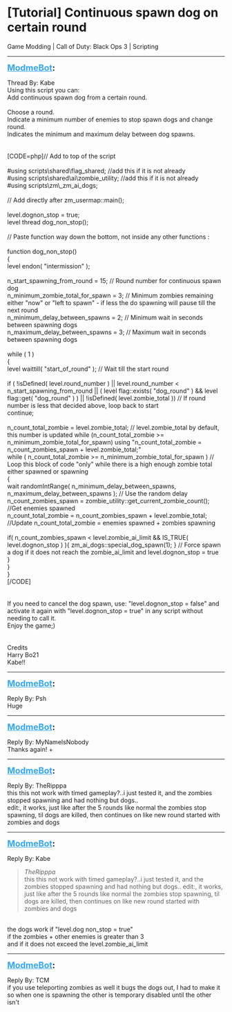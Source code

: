 # [Tutorial] Continuous spawn dog on certain round
Game Modding | Call of Duty: Black Ops 3 | Scripting

---
<strong style="font-size: 1.4em;"><span style="text-decoration: underline;text-decoration-color: #34a7f9;"><span style="color:#34a7f9;">ModmeBot</span></span>:</strong>

<p>Thread By: Kabe<br />Using this script you can:<br />Add continuous spawn dog from a certain round.<br /><br />Choose a round.<br />Indicate a minimum number of enemies to stop spawn dogs and change round.<br />Indicates the minimum and maximum delay between dog spawns.<br /><br /><br />[CODE=php]// Add to top of the script<br /><br />#using scripts\shared\flag_shared; //add this if it is not already<br />#using scripts\shared\ai\zombie_utility; //add this if it is not already<br />#using scripts\zm\_zm_ai_dogs;<br /><br />// Add directly after zm_usermap::main();<br /><br />level.dognon_stop = true;<br />level thread dog_non_stop();<br /><br />// Paste function way down the bottom, not inside any other functions :<br /><br />function dog_non_stop()<br />{<br />	level endon( &quot;intermission&quot; );<br />	<br />	n_start_spawning_from_round 			= 15; 		// Round number for continuous spawn dog<br />	n_minimum_zombie_total_for_spawn 		= 3;		// Minimum zombies remaining either &quot;now&quot; or &quot;left to spawn&quot; - if less the do spawning will pause till the next round<br />	n_minimum_delay_between_spawns 			= 2;		// Minimum wait in seconds between spawning dogs<br />	n_maximum_delay_between_spawns 			= 3;		// Maximum wait in seconds between spawning dogs<br />	<br />	while ( 1 )<br />	{<br />		level waittill( &quot;start_of_round&quot; ); // Wait till the start round<br />		<br />		if ( !isDefined( level.round_number ) || level.round_number &lt; n_start_spawning_from_round || ( level flag::exists( &quot;dog_round&quot; ) &amp;&amp; level flag::get( &quot;dog_round&quot; ) ) || !isDefined( level.zombie_total )) // If round number is less that decided above, loop back to start<br />			continue;<br />		<br />		n_count_total_zombie = level.zombie_total;  // level.zombie_total by default, this number is updated while (n_count_total_zombie &gt;= n_minimum_zombie_total_for_spawn) using &quot;n_count_total_zombie = n_count_zombies_spawn + level.zombie_total;&quot;<br />		while ( n_count_total_zombie &gt;= n_minimum_zombie_total_for_spawn ) // Loop this block of code &quot;only&quot; while there is a high enough zombie total either spawned or spawning<br />		{<br />			wait randomIntRange( n_minimum_delay_between_spawns, n_maximum_delay_between_spawns ); // Use the random delay<br />			n_count_zombies_spawn = zombie_utility::get_current_zombie_count(); //Get enemies spawned<br />			n_count_total_zombie = n_count_zombies_spawn + level.zombie_total; //Update n_count_total_zombie = enemies spawned + zombies spawning<br />			<br />			if( n_count_zombies_spawn &lt; level.zombie_ai_limit &amp;&amp; IS_TRUE( level.dognon_stop ) ){ zm_ai_dogs::special_dog_spawn(1); } // Force spawn a dog if it does not reach the zombie_ai_limit and level.dognon_stop = true<br />		}<br />	}<br />}<br />[/CODE]<br /> <br /> <br />If you need to cancel the dog spawn, use: &quot;level.dognon_stop = false&quot; and activate it again with &quot;level.dognon_stop = true&quot; in any script without needing to call it.<br />Enjoy the game;)<br /> <br /> <br />Credits<br />Harry Bo21<br />Kabe!!</p>

---
<strong style="font-size: 1.4em;"><span style="text-decoration: underline;text-decoration-color: #34a7f9;"><span style="color:#34a7f9;">ModmeBot</span></span>:</strong>

<p>Reply By: Psh<br />Huge</p>

---
<strong style="font-size: 1.4em;"><span style="text-decoration: underline;text-decoration-color: #34a7f9;"><span style="color:#34a7f9;">ModmeBot</span></span>:</strong>

<p>Reply By: MyNameIsNobody<br />Thanks again! +</p>

---
<strong style="font-size: 1.4em;"><span style="text-decoration: underline;text-decoration-color: #34a7f9;"><span style="color:#34a7f9;">ModmeBot</span></span>:</strong>

<p>Reply By: TheRipppa<br />this this not work with timed gameplay?..i just tested it, and the zombies stopped spawning and had nothing but dogs..<br />edit:, it works, just like after the 5 rounds like normal the zombies stop spawning, til dogs are killed, then continues on like new round started with zombies and dogs</p>

---
<strong style="font-size: 1.4em;"><span style="text-decoration: underline;text-decoration-color: #34a7f9;"><span style="color:#34a7f9;">ModmeBot</span></span>:</strong>

<p>Reply By: Kabe<br /><blockquote><em>TheRipppa</em><br />this this not work with timed gameplay?..i just tested it, and the zombies stopped spawning and had nothing but dogs.. edit:, it works, just like after the 5 rounds like normal the zombies stop spawning, til dogs are killed, then continues on like new round started with zombies and dogs</blockquote><br />the dogs work if &quot;level.dog non_stop = true&quot;<br />if the zombies + other enemies is greater than 3<br />and if it does not exceed the level.zombie_ai_limit</p>

---
<strong style="font-size: 1.4em;"><span style="text-decoration: underline;text-decoration-color: #34a7f9;"><span style="color:#34a7f9;">ModmeBot</span></span>:</strong>

<p>Reply By: TCM<br />if you use teleporting zombies as well it bugs the dogs out, I had to make it so when one is spawning the other is temporary disabled until the other isn&#39;t</p>
